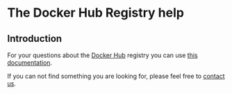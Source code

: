 <!--[metadata]>
+++
draft = true
title = "The Docker Hub Registry help"
description = "The Docker Registry help documentation home"
keywords = ["Docker, docker, registry, accounts, plans, Dockerfile, Docker Hub, docs,  documentation"]
[menu.main]
parent = "smn_pubhub"
+++
<![end-metadata]-->

# The Docker Hub Registry help

## Introduction

For your questions about the [Docker Hub](https://hub.docker.com) registry you
can use [this documentation](docs.md).

If you can not find something you are looking for, please feel free to
[contact us](https://docker.com/resources/support/).
